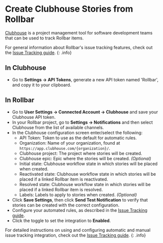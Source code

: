 # Create Clubhouse Stories from Rollbar

[Clubhouse](https://clubhouse.io/) is a project management tool for software development teams that can be used to track Rollbar items.

For general information about Rollbar's issue tracking features, check out the [Issue Tracking guide](../issue-tracking/). 
{: .info}

## In Clubhouse

* Go to **Settings -> API Tokens**, generate a new API token named 'Rollbar', and copy it to your clipboard. 

## In Rollbar

* Go to **User Settings -> Connected Account -> Clubhouse** and save your Clubhouse API token.
* In your Rollbar project, go to **Settings -> Notifications** and then select Clubhouse from the list of available channels.
* In the Clubhouse configuration screen enter/select the following:
   * API Token:  Token to use as the default for automatic rules.
   * Organization:  Name of your organization, found at `https://app.clubhouse.com/{organization}/`.
   * Clubhouse project:  The project where stories will be created.
   * Clubhouse epic: Epic where the stories will be created. _(Optional)_
   * Initial state:  Clubhouse workflow state in which stories will be placed when created.
   * Reactivated state:  Clubhouse workflow state in which stories will be placed if a linked Rollbar item is reactivated.
   * Resolved state: Clubhouse workflow state in which stories will be placed if a linked Rollbar item is resolved.
   * Labels: Labels to apply to stories when created. _(Optional)_
* Click **Save Settings**, then click **Send Test Notification** to verify that stories can be created with the correct configuration.
* Configure your automated rules, as described in the [Issue Tracking guide](../issue-tracking/).
* Click the toggle to set the integration to **Enabled**.

For detailed instructions on using and configuring automatic and manual issue tracking integration, check out the [Issue Tracking guide](../issue-tracking/).
{: .info} 
